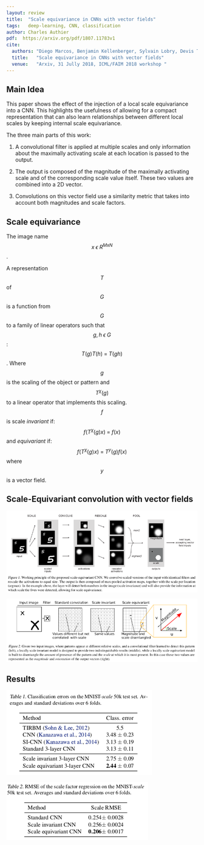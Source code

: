 ```yaml
---
layout: review
title:  "Scale equivariance in CNNs with vector fields"
tags:   deep-learning, CNN, classification
author: Charles Authier
pdf:  https://arxiv.org/pdf/1807.11783v1
cite:
  authors: "Diego Marcos, Benjamin Kellenberger, Sylvain Lobry, Devis Tuia"
  title:   "Scale equivariance in CNNs with vector fields"
  venue:   "Arxiv, 31 Jully 2018, ICML/FAIM 2018 workshop "
---
```


## Main Idea
This paper shows the effect of the injection of a local scale equivariance into a CNN.
This highlights the usefulness of allowing for a compact representation that can also learn relationships between different local scales by keeping internal scale equivariance.

The three main parts of this work:

1. A convolutional filter is applied at multiple scales and only information about the maximally activating scale at each location is passed to the output.

2. The output is composed of the magnitude of the maximally activating scale and of the corresponding scale value itself. These two values are combined into a 2D vector.

3. Convolutions on this vector field use a similarity metric that takes into account both magnitudes and scale factors.


## Scale equivariance
The image name $$x\;\epsilon\;R^{MxN}$$.

A representation $$T$$ of $$G$$ is a function from $$G$$ to a family of linear operators such that $$g,h\;\epsilon\;G$$: $$T(g)T(h)\;=\;T(gh)$$.
Where $$g$$ is the scaling of the object or pattern and $$T^{\chi}(g)$$ to a linear operator that implements this scaling. $$f$$ is scale *invariant* if: $$f(T^{\chi}(g)x)\;=\;f(x)$$ and *equivariant* if: $$f(T^{\chi}(g)x)\;=\;T^{y}(g)f(x)$$ where $$y$$ is a vector field.

## Scale-Equivariant convolution with vector fields

![](/deep-learning/images/ScaleEquivariance/scalee_network.png)

![](/deep-learning/images/ScaleEquivariance/scalee_methode.png)

## Results

![](/deep-learning/images/ScaleEquivariance/scalee_results.png)

![](/deep-learning/images/ScaleEquivariance/scalee_rmse.png)
